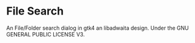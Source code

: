 # File Search

An File/Folder search dialog in gtk4 an libadwaita design. Under the GNU GENERAL PUBLIC LICENSE V3. 
